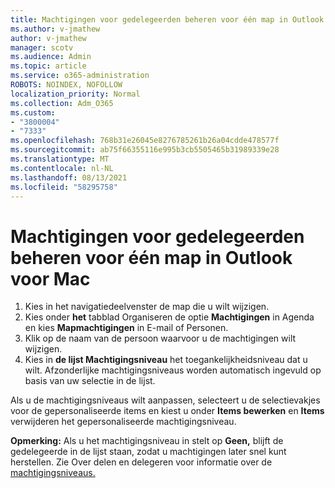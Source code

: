 ```yaml
---
title: Machtigingen voor gedelegeerden beheren voor één map in Outlook voor Mac
ms.author: v-jmathew
author: v-jmathew
manager: scotv
ms.audience: Admin
ms.topic: article
ms.service: o365-administration
ROBOTS: NOINDEX, NOFOLLOW
localization_priority: Normal
ms.collection: Adm_O365
ms.custom:
- "3800004"
- "7333"
ms.openlocfilehash: 768b31e26045e8276785261b26a04cdde478577f
ms.sourcegitcommit: ab75f66355116e995b3cb5505465b31989339e28
ms.translationtype: MT
ms.contentlocale: nl-NL
ms.lasthandoff: 08/13/2021
ms.locfileid: "58295758"
---
```

# <a name="manage-delegate-permissions-for-a-single-folder-in-outlook-for-mac"></a>Machtigingen voor gedelegeerden beheren voor één map in Outlook voor Mac

1. Kies in het navigatiedeelvenster de map die u wilt wijzigen.
2. Kies onder **het** tabblad Organiseren de optie **Machtigingen** in Agenda en kies **Mapmachtigingen** in E-mail of Personen.
3. Klik op de naam van de persoon waarvoor u de machtigingen wilt wijzigen.
4. Kies in **de lijst Machtigingsniveau** het toegankelijkheidsniveau dat u wilt. Afzonderlijke machtigingsniveaus worden automatisch ingevuld op basis van uw selectie in de lijst.

Als u de machtigingsniveaus wilt aanpassen, selecteert u de selectievakjes voor de gepersonaliseerde items en kiest u onder **Items bewerken** en **Items** verwijderen het gepersonaliseerde machtigingsniveau.

**Opmerking:** Als u het machtigingsniveau in stelt op **Geen,** blijft de gedelegeerde in de lijst staan, zodat u machtigingen later snel kunt herstellen. Zie Over delen en delegeren voor informatie over de [machtigingsniveaus.](https://support.microsoft.com/office/options-for-sharing-and-delegating-folders-in-outlook-for-mac-480d8054-68ce-4150-ba1e-b9b7f2fc4ce5)
